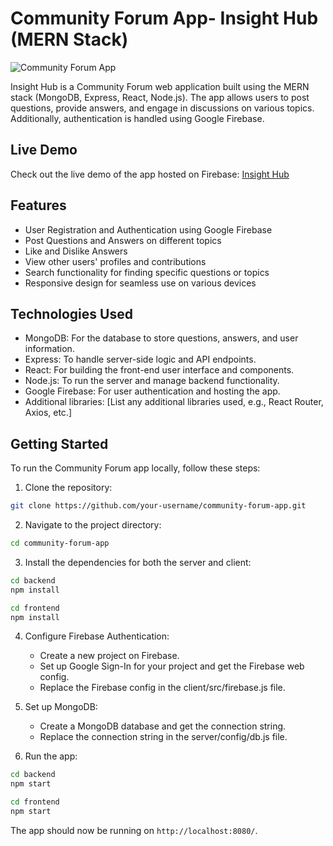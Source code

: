 # Community Forum App- Insight Hub (MERN Stack)

![Community Forum App](images/c-f-ss.png) 
<!-- Replace "link-to-image.png" with the actual URL of the app's screenshot -->

Insight Hub is a Community Forum web application built using the MERN stack (MongoDB, Express, React, Node.js). The app allows users to post questions, provide answers, and engage in discussions on various topics. Additionally, authentication is handled using Google Firebase.

## Live Demo

Check out the live demo of the app hosted on Firebase: [Insight Hub](https://community-forum-24d4b.web.app/)

## Features

- User Registration and Authentication using Google Firebase
- Post Questions and Answers on different topics
- Like and Dislike Answers
- View other users' profiles and contributions
- Search functionality for finding specific questions or topics
- Responsive design for seamless use on various devices

## Technologies Used

- MongoDB: For the database to store questions, answers, and user information.
- Express: To handle server-side logic and API endpoints.
- React: For building the front-end user interface and components.
- Node.js: To run the server and manage backend functionality.
- Google Firebase: For user authentication and hosting the app.
- Additional libraries: [List any additional libraries used, e.g., React Router, Axios, etc.]

## Getting Started

To run the Community Forum app locally, follow these steps:

1. Clone the repository:

```bash
git clone https://github.com/your-username/community-forum-app.git
```

2. Navigate to the project directory:

```bash
cd community-forum-app
```

3. Install the dependencies for both the server and client:

```bash
cd backend
npm install

cd frontend
npm install
```

4. Configure Firebase Authentication:

   - Create a new project on Firebase.
   - Set up Google Sign-In for your project and get the Firebase web config.
   - Replace the Firebase config in the client/src/firebase.js file.

5. Set up MongoDB:

   - Create a MongoDB database and get the connection string.
   - Replace the connection string in the server/config/db.js file.

6. Run the app:

```bash
cd backend
npm start

cd frontend
npm start
```

The app should now be running on `http://localhost:8080/`.





